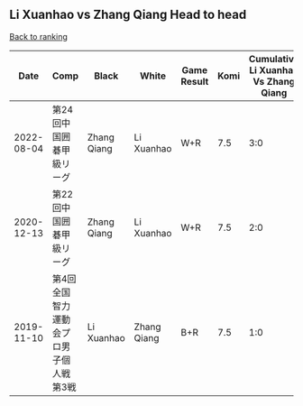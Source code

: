 ## Li Xuanhao vs Zhang Qiang Head to head

[Back to ranking](../../index.md)




| **Date** | **Comp** | **Black** | **White** | **Game Result** | **Komi** | **Cumulative Li Xuanhao Vs Zhang Qiang** | **Li Xuanhao Streak** | **Zhang Qiang Streak** | 
| --- | --- | --- | --- | --- | --- | --- | --- | --- |
| 2022-08-04 | 第24回中国囲碁甲級リーグ | Zhang Qiang | Li Xuanhao | W+R | 7.5 | 3:0 | 3 | 0 | 
| 2020-12-13 | 第22回中国囲碁甲級リーグ | Zhang Qiang | Li Xuanhao | W+R | 7.5 | 2:0 | 2 | 0 | 
| 2019-11-10 | 第4回全国智力運動会プロ男子個人戦第3戦 | Li Xuanhao | Zhang Qiang | B+R | 7.5 | 1:0 | 1 | 0 |





